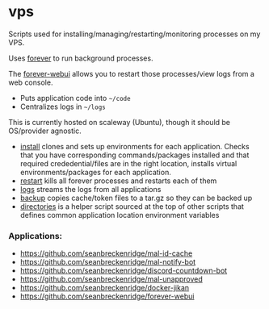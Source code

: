 # vps

Scripts used for installing/managing/restarting/monitoring processes on my VPS.

Uses [forever](https://github.com/foreversd/forever) to run background processes.

The [forever-webui](https://github.com/seanbreckenridge/forever-webui) allows you to restart those processes/view logs from a web console.

* Puts application code into `~/code`
* Centralizes logs in `~/logs`

This is currently hosted on scaleway (Ubuntu), though it should be OS/provider agnostic.

* [install](./install) clones and sets up environments for each application. Checks that you have corresponding commands/packages installed and that required crededential/files are in the right location, installs virtual environments/packages for each application.
* [restart](./restart) kills all forever processes and restarts each of them
* [logs](./logs) streams the logs from all applications
* [backup](./backup) copies cache/token files to a tar.gz so they can be backed up
* [directories](./directories) is a helper script sourced at the top of other scripts that defines common application location environment variables

### Applications:

- https://github.com/seanbreckenridge/mal-id-cache
- https://github.com/seanbreckenridge/mal-notify-bot
- https://github.com/seanbreckenridge/discord-countdown-bot
- https://github.com/seanbreckenridge/mal-unapproved
- https://github.com/seanbreckenridge/docker-jikan
- https://github.com/seanbreckenridge/forever-webui

